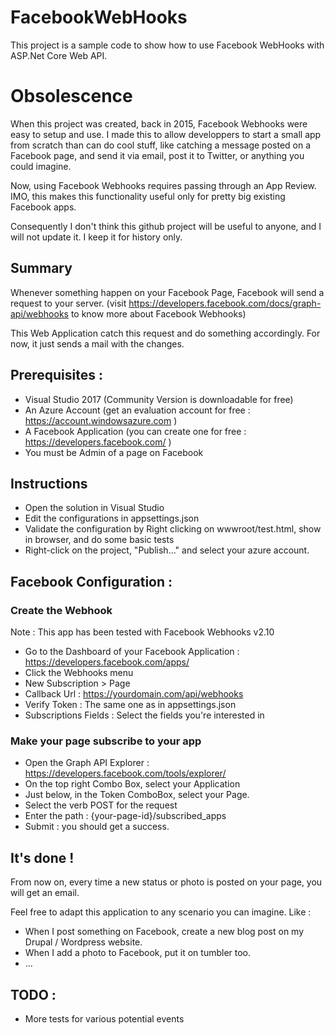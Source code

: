 # FacebookWebHooks

This project is a sample code to show how to use Facebook WebHooks with ASP.Net Core Web API.

# Obsolescence

When this project was created, back in 2015, Facebook Webhooks were easy to setup and use. I made this to allow developpers to start a small app from scratch than can do cool stuff, like catching a message posted on a Facebook page, and send it via email, post it to Twitter, or anything you could imagine.

Now, using Facebook Webhooks requires passing through an App Review. IMO, this makes this functionality useful only for pretty big existing Facebook apps. 

Consequently I don't think this github project will be useful to anyone, and I will not update it. I keep it for history only.


## Summary

Whenever something happen on your Facebook Page, Facebook will send a request to your server. (visit https://developers.facebook.com/docs/graph-api/webhooks to know more about Facebook Webhooks)

This Web Application catch this request and do something accordingly. For now, it just sends a mail with the changes.


## Prerequisites :

* Visual Studio 2017 (Community Version is downloadable for free)
* An Azure Account (get an evaluation account for free : https://account.windowsazure.com )
* A Facebook Application (you can create one for free : https://developers.facebook.com/ )
* You must be Admin of a page on Facebook


## Instructions

* Open the solution in Visual Studio
* Edit the configurations in appsettings.json
* Validate the configuration by Right clicking on wwwroot/test.html, show in browser, and do some basic tests
* Right-click on the project, "Publish..." and select your azure account. 


## Facebook Configuration :

### Create the Webhook

Note : This app has been tested with Facebook Webhooks v2.10

* Go to the Dashboard of your Facebook Application : https://developers.facebook.com/apps/
* Click the Webhooks menu
* New Subscription > Page
 * Callback Url : https://yourdomain.com/api/webhooks
 * Verify Token : The same one as in appsettings.json
 * Subscriptions Fields : Select the fields you're interested in
 
### Make your page subscribe to your app

* Open the Graph API Explorer : https://developers.facebook.com/tools/explorer/
* On the top right Combo Box, select your Application
* Just below, in the Token ComboBox, select your Page.
* Select the verb POST for the request
* Enter the path : {your-page-id}/subscribed_apps
* Submit : you should get a success.


## It's done !

From now on, every time a new status or photo is posted on your page, you will get an email.

Feel free to adapt this application to any scenario you can imagine. Like :
- When I post something on Facebook, create a new blog post on my Drupal / Wordpress website.
- When I add a photo to Facebook, put it on tumbler too.
- ...

## TODO :

* More tests for various potential events

 
